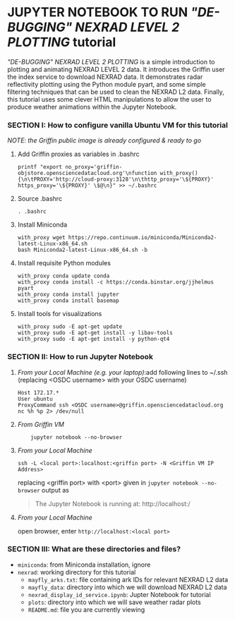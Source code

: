 # JUPYTER NOTEBOOK TO RUN *"DE-BUGGING" NEXRAD LEVEL 2 PLOTTING* tutorial

*"DE-BUGGING" NEXRAD LEVEL 2 PLOTTING* is a simple introduction to plotting and animating NEXRAD LEVEL 2 data. It introduces the Griffin user the index service to download NEXRAD data. It demonstrates radar reflectivity plotting using the Python module pyart, and some simple filtering techniques that can be used to clean the NEXRAD L2 data. Finally, this tutorial uses some clever HTML manipulations to allow the user to produce weather animations within the Jupyter Notebook.  

### SECTION I: How to configure vanilla Ubuntu VM for this tutorial

*NOTE: the Griffin public image is already configured & ready to go*
	
1. Add Griffin proxies as variables in .bashrc

	```
	printf "export no_proxy='griffin-objstore.opensciencedatacloud.org'\nfunction with_proxy() {\n\tPROXY='http://cloud-proxy:3128'\n\thttp_proxy='\${PROXY}' https_proxy='\${PROXY}' \$@\n}" >> ~/.bashrc
	```
2. Source .bashrc

	```
	. .bashrc
	```

3. Install Miniconda

	```
	with_proxy wget https://repo.continuum.io/miniconda/Miniconda2-latest-Linux-x86_64.sh
	bash Miniconda2-latest-Linux-x86_64.sh -b 
	```

4. Install requisite Python modules

	```
	with_proxy conda update conda
	with_proxy conda install -c https://conda.binstar.org/jjhelmus pyart
	with_proxy conda install jupyter
	with_proxy conda install basemap
	```

5. Install tools for visualizations

	```
	with_proxy sudo -E apt-get update
	with_proxy sudo -E apt-get install -y libav-tools 
	with_proxy sudo -E apt-get install -y python-qt4
	```

### SECTION II: How to run Jupyter Notebook

1. *From your Local Machine (e.g. your laptop)*:add following lines to ~/.ssh (replacing \<OSDC username\> with your OSDC username)

    ```
	Host 172.17.*
	User ubuntu
	ProxyCommand ssh <OSDC username>@griffin.opensciencedatacloud.org nc %h %p 2> /dev/null
    ```

2. *From Griffin VM*

    ```
    	jupyter notebook --no-browser
    ```

3. *From your Local Machine*

    ```
	ssh -L <local port>:localhost:<griffin port> -N <Griffin VM IP Address>
    ```
	replacing \<griffin port\> with \<port\> given in `jupyter notebook --no-browser` output as
	
	> The Jupyter Notebook is running at: http://localhost:<port>/	

4. *From your Local Machine*

    open browser, enter `http://localhost:<local port>`


### SECTION III: What are these directories and files?

- `miniconda`: from Miniconda installation, ignore
- `nexrad`: working directory for this tutorial
    - `mayfly_arks.txt`: file containing ark IDs for relevant NEXRAD L2 data
    - `mayfly_data`: directory into which we will download NEXRAD L2 data
    - `nexrad_display_id_service.ipynb`: Jupter Notebook for tutorial
    - `plots`: directory into which we will save weather radar plots
    - `README.md`: file you are currently viewing
